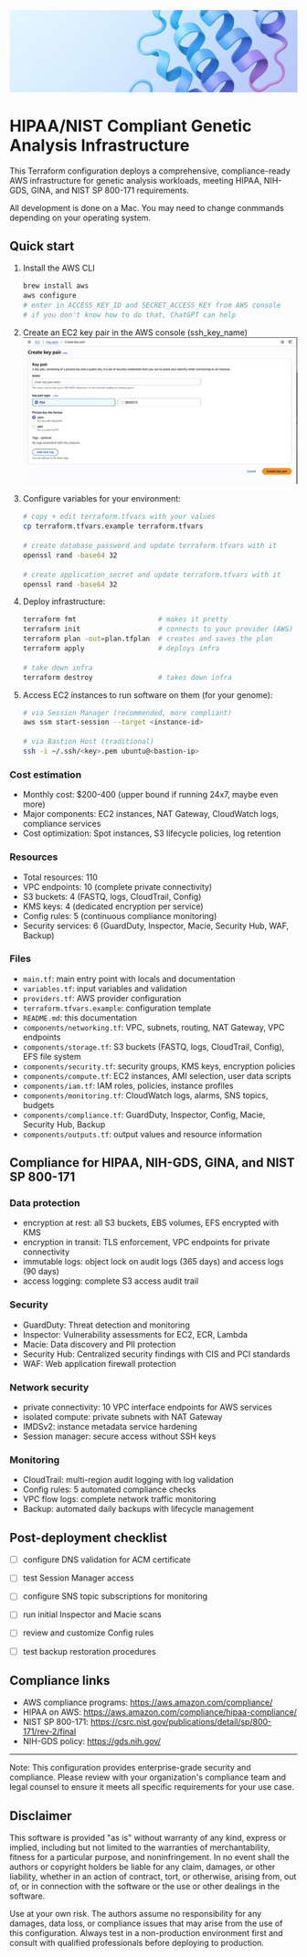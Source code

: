 ![Banner](assets/github_banner.png)

# HIPAA/NIST Compliant Genetic Analysis Infrastructure

This Terraform configuration deploys a comprehensive, compliance-ready AWS infrastructure for genetic analysis workloads, meeting HIPAA, NIH-GDS, GINA, and NIST SP 800-171 requirements.

All development is done on a Mac. You may need to change conmmands depending on your operating system.


## Quick start

1. Install the AWS CLI
   ```bash
   brew install aws
   aws configure
   # enter in ACCESS_KEY_ID and SECRET_ACCESS_KEY from AWS console
   # if you don't know how to do that, ChatGPT can help
   ```

2. Create an EC2 key pair in the AWS console (ssh_key_name)
![key-pair](assets/ec2_key_pair.png)

3. Configure variables for your environment:
   ```bash
   # copy + edit terraform.tfvars with your values
   cp terraform.tfvars.example terraform.tfvars
   
   # create database_password and update terraform.tfvars with it
   openssl rand -base64 32

   # create application_secret and update terraform.tfvars with it
   openssl rand -base64 32
   ```

4. Deploy infrastructure:
   ```bash
   terraform fmt                    # makes it pretty
   terraform init                   # connects to your provider (AWS)
   terraform plan -out=plan.tfplan  # creates and saves the plan
   terraform apply                  # deploys infra

   # take down infra
   terraform destroy                # takes down infra
   ```

5. Access EC2 instances to run software on them (for your genome):
   ```bash
   # via Session Manager (recommended, more compliant)
   aws ssm start-session --target <instance-id>
   
   # via Bastion Host (traditional)
   ssh -i ~/.ssh/<key>.pem ubuntu@<bastion-ip>
   ```


### Cost estimation
- Monthly cost: $200-400 (upper bound if running 24x7, maybe even more)
- Major components: EC2 instances, NAT Gateway, CloudWatch logs, compliance services
- Cost optimization: Spot instances, S3 lifecycle policies, log retention

### Resources
- Total resources: 110
- VPC endpoints: 10 (complete private connectivity)
- S3 buckets: 4 (FASTQ, logs, CloudTrail, Config)
- KMS keys: 4 (dedicated encryption per service)
- Config rules: 5 (continuous compliance monitoring)
- Security services: 6 (GuardDuty, Inspector, Macie, Security Hub, WAF, Backup)


###  Files
- `main.tf`: main entry point with locals and documentation
- `variables.tf`: input variables and validation
- `providers.tf`: AWS provider configuration
- `terraform.tfvars.example`: configuration template
- `README.md`: this documentation
- `components/networking.tf`: VPC, subnets, routing, NAT Gateway, VPC endpoints
- `components/storage.tf`: S3 buckets (FASTQ, logs, CloudTrail, Config), EFS file system
- `components/security.tf`: security groups, KMS keys, encryption policies
- `components/compute.tf`: EC2 instances, AMI selection, user data scripts
- `components/iam.tf`: IAM roles, policies, instance profiles
- `components/monitoring.tf`: CloudWatch logs, alarms, SNS topics, budgets
- `components/compliance.tf`: GuardDuty, Inspector, Config, Macie, Security Hub, Backup
- `components/outputs.tf`: output values and resource information


## Compliance for HIPAA, NIH-GDS, GINA, and NIST SP 800-171

### Data protection
- encryption at rest: all S3 buckets, EBS volumes, EFS encrypted with KMS
- encryption in transit: TLS enforcement, VPC endpoints for private connectivity
- immutable logs: object lock on audit logs (365 days) and access logs (90 days)
- access logging: complete S3 access audit trail

### Security
- GuardDuty: Threat detection and monitoring
- Inspector: Vulnerability assessments for EC2, ECR, Lambda
- Macie: Data discovery and PII protection
- Security Hub: Centralized security findings with CIS and PCI standards
- WAF: Web application firewall protection

### Network security
- private connectivity: 10 VPC interface endpoints for AWS services
- isolated compute: private subnets with NAT Gateway
- IMDSv2: instance metadata service hardening
- Session manager: secure access without SSH keys

### Monitoring
- CloudTrail: multi-region audit logging with log validation
- Config rules: 5 automated compliance checks
- VPC flow logs: complete network traffic monitoring
- Backup: automated daily backups with lifecycle management


## Post-deployment checklist
- [ ] configure DNS validation for ACM certificate
- [ ] test Session Manager access
- [ ] configure SNS topic subscriptions for monitoring
- [ ] run initial Inspector and Macie scans
- [ ] review and customize Config rules
- [ ] test backup restoration procedures


## Compliance links
- AWS compliance programs: https://aws.amazon.com/compliance/
- HIPAA on AWS: https://aws.amazon.com/compliance/hipaa-compliance/
- NIST SP 800-171: https://csrc.nist.gov/publications/detail/sp/800-171/rev-2/final
- NIH-GDS policy: https://gds.nih.gov/

---

Note: This configuration provides enterprise-grade security and compliance. Please review with your organization's compliance team and legal counsel to ensure it meets all specific requirements for your use case.

## Disclaimer

This software is provided "as is" without warranty of any kind, express or implied, including but not limited to the warranties of merchantability, fitness for a particular purpose, and noninfringement. In no event shall the authors or copyright holders be liable for any claim, damages, or other liability, whether in an action of contract, tort, or otherwise, arising from, out of, or in connection with the software or the use or other dealings in the software.

Use at your own risk. The authors assume no responsibility for any damages, data loss, or compliance issues that may arise from the use of this configuration. Always test in a non-production environment first and consult with qualified professionals before deploying to production. 